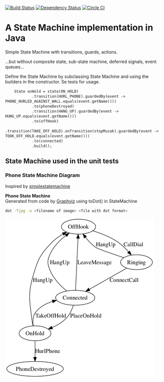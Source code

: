 [![Build Status](https://travis-ci.org/lind/statemachine.png?branch=master)](https://travis-ci.org/lind/statemachine)
[![Dependency Status](https://www.versioneye.com/user/projects/5658dcc4c6b25e002b000000/badge.svg?style=flat)](https://www.versioneye.com/user/projects/5658dcc4c6b25e002b000000)
[![Circle CI](https://circleci.com/gh/lind/statemachine.svg?style=svg)](https://circleci.com/gh/lind/statemachine)

# A State Machine implementation in Java

Simple State Machine with transitions, guards, actions.

...but without composite state, sub-state machine, deferred signals, event queues...

Define the State Machine by subclassing State Machine and using the builders in the constructor. Se tests for usage.

<!-- language: lang-java -->
        State onHold = state(ON_HOLD)
                .transition(HURL_PHONE).guardedBy(event -> PHONE_HURLED_AGAINST_WALL.equals(event.getName()))
                .to(phoneDestroyed)
                .transition(HANG_UP).guardedBy(event -> HUNG_UP.equals(event.getName()))
                .to(offHook)
                .transition(TAKE_OFF_HOLD).onTransition(stopMuzak).guardedBy(event -> TOOK_OFF_HOLD.equals(event.getName()))
                .to(connected)
                .build();

## State Machine used in the unit tests

### Phone State Machine Diagram
Inspired by [simplestatemachine](http://simplestatemachine.codeplex.com/)

**Phone State Machine**   
Generated from code by [Graphviz](http://www.graphviz.org/) using toDot() in StateMachine  
```bash
dot -Tjpg -o <filename of image> <file with dot format>
```

![Phone State Machine Diagram](PhoneStateMachine.bmp "Phone State Machine Diagram")
